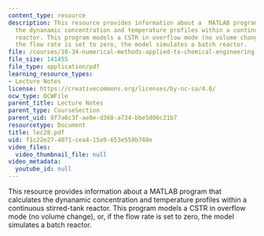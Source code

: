 ```yaml
---
content_type: resource
description: This resource provides information about a  MATLAB program that calculates
  the dynanamic concentration and temperature profiles within a continuous stirred-tank
  reactor. This program models a CSTR in overflow mode (no volume change), or, if
  the flow rate is set to zero, the model simulates a batch reactor.
file: /courses/10-34-numerical-methods-applied-to-chemical-engineering-fall-2005/f1c22e274071cea415a9653e559b748e_lec28.pdf
file_size: 141455
file_type: application/pdf
learning_resource_types:
- Lecture Notes
license: https://creativecommons.org/licenses/by-nc-sa/4.0/
ocw_type: OCWFile
parent_title: Lecture Notes
parent_type: CourseSection
parent_uid: 8f7a6c3f-ae8e-d368-a734-bbe5d06c21b7
resourcetype: Document
title: lec28.pdf
uid: f1c22e27-4071-cea4-15a9-653e559b748e
video_files:
  video_thumbnail_file: null
video_metadata:
  youtube_id: null
---
```

This resource provides information about a  MATLAB program that calculates the dynanamic concentration and temperature profiles within a continuous stirred-tank reactor. This program models a CSTR in overflow mode (no volume change), or, if the flow rate is set to zero, the model simulates a batch reactor.